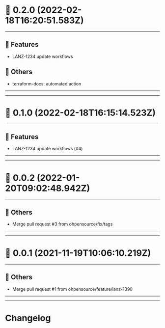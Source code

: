# :confetti_ball: 0.2.0 (2022-02-18T16:20:51.583Z)
- - -
## :hammer: Features
* LANZ-1234 update workflows
## :newspaper: Others
* terraform-docs: automated action
- - -
- - -
# :confetti_ball: 0.1.0 (2022-02-18T16:15:14.523Z)
- - -
## :hammer: Features
* LANZ-1234 update workflows (#4)
- - -
- - -
# :confetti_ball: 0.0.2 (2022-01-20T09:02:48.942Z)
- - -
## :newspaper: Others
* Merge pull request #3 from ohpensource/fix/tags
- - -
- - -
# :confetti_ball: 0.0.1 (2021-11-19T10:06:10.219Z)
- - -
## :newspaper: Others
* Merge pull request #1 from ohpensource/feature/lanz-1390
- - -
- - -
# Changelog
